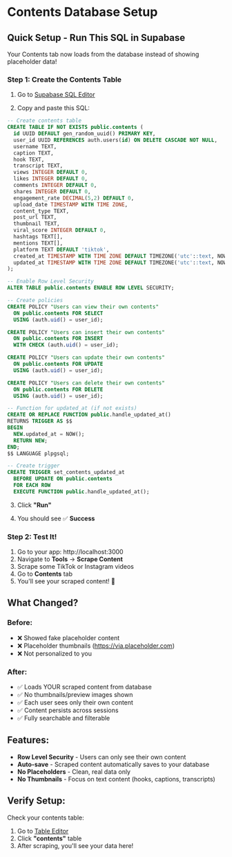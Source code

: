 # Contents Database Setup

## Quick Setup - Run This SQL in Supabase

Your Contents tab now loads from the database instead of showing placeholder data!

### Step 1: Create the Contents Table

1. Go to [Supabase SQL Editor](https://supabase.com/dashboard/project/qwteebuimebslzzqzgrs/sql/new)

2. Copy and paste this SQL:

```sql
-- Create contents table
CREATE TABLE IF NOT EXISTS public.contents (
  id UUID DEFAULT gen_random_uuid() PRIMARY KEY,
  user_id UUID REFERENCES auth.users(id) ON DELETE CASCADE NOT NULL,
  username TEXT,
  caption TEXT,
  hook TEXT,
  transcript TEXT,
  views INTEGER DEFAULT 0,
  likes INTEGER DEFAULT 0,
  comments INTEGER DEFAULT 0,
  shares INTEGER DEFAULT 0,
  engagement_rate DECIMAL(5,2) DEFAULT 0,
  upload_date TIMESTAMP WITH TIME ZONE,
  content_type TEXT,
  post_url TEXT,
  thumbnail TEXT,
  viral_score INTEGER DEFAULT 0,
  hashtags TEXT[],
  mentions TEXT[],
  platform TEXT DEFAULT 'tiktok',
  created_at TIMESTAMP WITH TIME ZONE DEFAULT TIMEZONE('utc'::text, NOW()) NOT NULL,
  updated_at TIMESTAMP WITH TIME ZONE DEFAULT TIMEZONE('utc'::text, NOW()) NOT NULL
);

-- Enable Row Level Security
ALTER TABLE public.contents ENABLE ROW LEVEL SECURITY;

-- Create policies
CREATE POLICY "Users can view their own contents" 
  ON public.contents FOR SELECT 
  USING (auth.uid() = user_id);

CREATE POLICY "Users can insert their own contents" 
  ON public.contents FOR INSERT 
  WITH CHECK (auth.uid() = user_id);

CREATE POLICY "Users can update their own contents" 
  ON public.contents FOR UPDATE 
  USING (auth.uid() = user_id);

CREATE POLICY "Users can delete their own contents" 
  ON public.contents FOR DELETE 
  USING (auth.uid() = user_id);

-- Function for updated_at (if not exists)
CREATE OR REPLACE FUNCTION public.handle_updated_at()
RETURNS TRIGGER AS $$
BEGIN
  NEW.updated_at = NOW();
  RETURN NEW;
END;
$$ LANGUAGE plpgsql;

-- Create trigger
CREATE TRIGGER set_contents_updated_at
  BEFORE UPDATE ON public.contents
  FOR EACH ROW
  EXECUTE FUNCTION public.handle_updated_at();
```

3. Click **"Run"**

4. You should see ✅ **Success**

### Step 2: Test It!

1. Go to your app: http://localhost:3000
2. Navigate to **Tools** → **Scrape Content**
3. Scrape some TikTok or Instagram videos
4. Go to **Contents** tab
5. You'll see your scraped content! 🎉

## What Changed?

### Before:
- ❌ Showed fake placeholder content
- ❌ Placeholder thumbnails (https://via.placeholder.com)
- ❌ Not personalized to you

### After:
- ✅ Loads YOUR scraped content from database
- ✅ No thumbnails/preview images shown
- ✅ Each user sees only their own content
- ✅ Content persists across sessions
- ✅ Fully searchable and filterable

## Features:
- **Row Level Security** - Users can only see their own content
- **Auto-save** - Scraped content automatically saves to your database
- **No Placeholders** - Clean, real data only
- **No Thumbnails** - Focus on text content (hooks, captions, transcripts)

## Verify Setup:

Check your contents table:
1. Go to [Table Editor](https://supabase.com/dashboard/project/qwteebuimebslzzqzgrs/editor)
2. Click **"contents"** table
3. After scraping, you'll see your data here!

